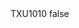 <?xml version="1.0" encoding="UTF-8"?>
<CustomMetadata xmlns="http://soap.sforce.com/2006/04/metadata">
    <label>TXU1010</label>
    <protected>false</protected>
</CustomMetadata>
